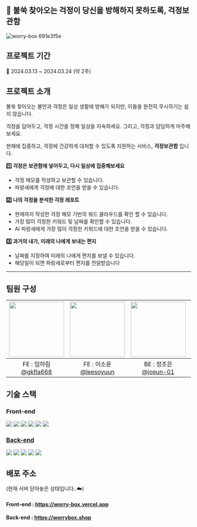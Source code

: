 ## 📨 불쑥 찾아오는 걱정이 당신을 방해하지 못하도록, 걱정보관함 
![worry-box 691e3f5e](https://github.com/goormthon-Univ/2024_BEOTKKOTTHON_TEAM_8_FE/assets/81246338/65c4ab6d-91aa-4bcc-835d-56db367bbf8e)

## 프로젝트 기간
📅 2024.03.13 ~ 2024.03.24 (약 2주)

## 프로젝트 소개
불쑥 찾아오는 불안과 걱정은 일상 생활에 방해가 되지만, 이들을 완전히 무시하기는 쉽지 않습니다.

걱정을 담아두고, 걱정 시간을 정해 일상을 지속하세요.
그리고, 걱정과 담담하게 마주해보세요.

현재에 집중하고, 걱정에 건강하게 대처할 수 있도록 지원하는 서비스, **걱정보관함** 입니다.


 **1️⃣ 걱정은 보관함에 넣어두고, 다시 일상에 집중해보세요**
- 걱정 메모를 작성하고 보관할 수 있습니다.
- 파랑새에게 걱정에 대한 조언을 받을 수 있습니다.


 **2️⃣ 나의 걱정을 분석한 걱정 레포트**
- 현재까지 작성한 걱정 메모 기반의 워드 클라우드를 확인 할 수 있습니다.
- 가장 많이 걱정한 키워드 및 날짜를 확인할 수 있습니다.
- AI 파랑새에게 가장 많이 걱정한 키워드에 대한 조언을 받을 수 있습니다.

 **3️⃣ 과거의 내가, 미래의 나에게 보내는 편지**

- 날짜를 지정하여 미래의 나에게 편지를 보낼 수 있습니다.
- 해당일이 되면 파랑새로부터 편지를 전달받습니다

---

## 팀원 구성
|<img src="https://avatars.githubusercontent.com/u/81246338?v=4" width="150" height="150"/>|<img src="https://avatars.githubusercontent.com/u/51051548?v=4" width="150" height="150"/>|<img src="https://avatars.githubusercontent.com/u/83575928?v=4" width="150" height="150"/>|<img src="https://avatars.githubusercontent.com/u/129029251?v=4" width="150" height="150"/>|
|:-:|:-:|:-:|:-:|
|FE : 임하림<br/>[@gkfla668](https://github.com/gkfla668)|FE : 이소윤<br/>[@leesoyuun](https://github.com/leesoyuun)|BE : 정조은<br/>[@joeun-01](https://github.com/joeun-01)|BE : 최인호<br/>[@inhooo00](https://github.com/inhooo00)|

## 기술 스택
### Front-end
<img src="https://img.shields.io/badge/Next.js-000000?style=for-the-badge&logo=Next.js&logoColor=white"> <img src="https://img.shields.io/badge/Typescript-3178C6?style=flat-square&logo=Typescript&logoColor=white"/> <img src="https://img.shields.io/badge/Recoil-3578E5?style=flat-square&logo=Recoil&logoColor=white"> <img src="https://img.shields.io/badge/styled components-DB7093?style=flat-square&logo=styled-components&logoColor=white"/>
<img src="https://img.shields.io/badge/Vercel-000000?style=flat-square&logo=Vercel&logoColor=white"/> <img src="https://img.shields.io/badge/Firebase-FFCA28?style=flat-square&logo=firebase&logoColor=black"/>

### [Back-end](https://github.com/goormthon-Univ/2024_BEOTKKOTTHON_TEAM_8_BE)

<img src="https://img.shields.io/badge/GoogleCloud-4285F4?style=flat-square&logo=GoogleCloud&logoColor=white"> <img src="https://img.shields.io/badge/Spring-6DB33F?style=flat-square&logo=Spring&logoColor=white"> <img src="https://img.shields.io/badge/Java-007396?style=flat-square&logo=Java&logoColor=white"> <img src="https://img.shields.io/badge/MySQL-4479A1?style=flat-square&logo=MySQL&logoColor=white"> <img src="https://img.shields.io/badge/Firebase-FFCA28?style=flat-square&logo=firebase&logoColor=black"/>


## 배포 주소
(현재 서버 닫아놓은 상태입니다..☁️)
#### Front-end : https://worry-box.vercel.app
#### Back-end : https://worrybox.shop 

